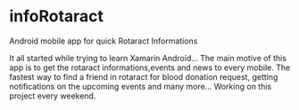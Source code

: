 # infoRotaract
Android mobile app for quick Rotaract Informations

It all started while trying to learn Xamarin Android...
The main motive of this app is to get the rotaract informations,events and news to every mobile.
The fastest way to find a friend in rotaract for blood donation request, getting notifications on the upcoming events and many more...
Working on this project every weekend.
